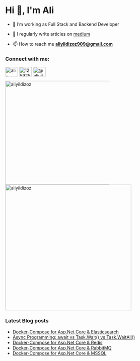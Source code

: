<h1 align="left">Hi 👋, I'm Ali</h1>

- 🔭 I’m working as Full Stack and Backend Developer

- 📝 I regularly write articles on [medium](https://medium.com/@aliyildizoz)

- 📫 How to reach me **aliyildizoz909@gmail.com**



<h3 align="left">Connect with me:</h3>
<p align="left">
<a href="https://linkedin.com/in/ali-yildizoz" target="blank"><img align="center" src="https://raw.githubusercontent.com/rahuldkjain/github-profile-readme-generator/master/src/images/icons/Social/linked-in-alt.svg" alt="ali-yildizoz" height="30" width="40" /></a>
<a href="https://stackoverflow.com/users/12592580" target="blank"><img align="center" src="https://raw.githubusercontent.com/rahuldkjain/github-profile-readme-generator/master/src/images/icons/Social/stack-overflow.svg" alt="12592580" height="30" width="40" /></a>
<a href="https://medium.com/@aliyildizoz" target="blank"><img align="center" src="https://raw.githubusercontent.com/rahuldkjain/github-profile-readme-generator/master/src/images/icons/Social/medium.svg" alt="@aliyildizoz" height="30" width="40" /></a>
</p>


<p><img align="left" style="width:330px;display: inline; margin-right:10px;" src="https://github-readme-stats.vercel.app/api/top-langs?username=aliyildizoz&show_icons=true&locale=en&layout=compact" alt="aliyildizoz" /> <img style="width:400px;display: inline;" align="center" src="https://github-readme-stats.vercel.app/api?username=aliyildizoz" alt="aliyildizoz"/></p>



### Latest Blog posts
<!-- BLOG-POST-LIST:START -->
- [Docker-Compose for Asp.Net Core &amp; Elasticsearch](https://medium.com/@aliyildizoz/docker-compose-for-asp-net-core-elasticsearch-40eb8a23ff0a?source=rss-a62137e94030------2)
- [Async Programming: await vs Task.Wait&lpar;&rpar; vs Task.WaitAll&lpar;&rpar;](https://medium.com/@aliyildizoz/async-programming-await-vs-task-wait-vs-task-waitall-8048ecb14a66?source=rss-a62137e94030------2)
- [Docker-Compose for Asp.Net Core &amp; Redis](https://blog.devops.dev/docker-compose-for-asp-net-core-redis-b739b9242765?source=rss-a62137e94030------2)
- [Docker-Compose for Asp.Net Core &amp; RabbitMQ](https://blog.devops.dev/docker-compose-for-asp-net-core-rabbitmq-d532125b1cec?source=rss-a62137e94030------2)
- [Docker-Compose for Asp.Net Core &amp; MSSQL](https://medium.com/@aliyildizoz/docker-compose-for-asp-net-core-mssql-4ee8317d3b87?source=rss-a62137e94030------2)
<!-- BLOG-POST-LIST:END -->

